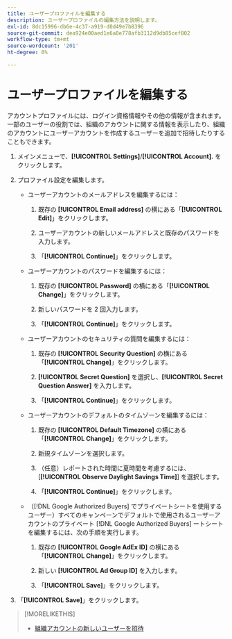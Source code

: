 ```yaml
---
title: ユーザープロファイルを編集する
description: ユーザープロファイルの編集方法を説明します。
exl-id: 8dc15996-db6e-4c37-a919-d0d49e7b8396
source-git-commit: dea924e00aed1e6a8e778afb3112d9db85cef802
workflow-type: tm+mt
source-wordcount: '201'
ht-degree: 0%

---
```


# ユーザープロファイルを編集する

アカウントプロファイルには、ログイン資格情報やその他の情報が含まれます。 一部のユーザーの役割では、組織のアカウントに関する情報を表示したり、組織のアカウントにユーザーアカウントを作成するユーザーを追加で招待したりすることもできます。

1. メインメニューで、**[!UICONTROL Settings]**/**[!UICONTROL Account].** をクリックします。

1. プロファイル設定を編集します。

   * ユーザーアカウントのメールアドレスを編集するには：

      1. 既存の **[!UICONTROL Email address]** の横にある「**[!UICONTROL Edit]**」をクリックします。

      1. ユーザーアカウントの新しいメールアドレスと既存のパスワードを入力します。

      1. 「**[!UICONTROL Continue]**」をクリックします。

   * ユーザーアカウントのパスワードを編集するには：

      1. 既存の **[!UICONTROL Password]** の横にある「**[!UICONTROL Change]**」をクリックします。

      1. 新しいパスワードを 2 回入力します。

      1. 「**[!UICONTROL Continue]**」をクリックします。

   * ユーザーアカウントのセキュリティの質問を編集するには：

      1. 既存の **[!UICONTROL Security Question]** の横にある「**[!UICONTROL Change]**」をクリックします。

      1. **[!UICONTROL Secret Question]** を選択し、**[!UICONTROL Secret Question Answer]** を入力します。

      1. 「**[!UICONTROL Continue]**」をクリックします。

   * ユーザーアカウントのデフォルトのタイムゾーンを編集するには：

      1. 既存の **[!UICONTROL Default Timezone]** の横にある「**[!UICONTROL Change]**」をクリックします。

      1. 新規タイムゾーンを選択します。

      1. （任意）レポートされた時間に夏時間を考慮するには、[**[!UICONTROL Observe Daylight Savings Time]**] を選択します。

      1. 「**[!UICONTROL Continue]**」をクリックします。

   * （[!DNL Google Authorized Buyers] でプライベートシートを使用するユーザー）すべてのキャンペーンでデフォルトで使用されるユーザーアカウントのプライベート [!DNL Google Authorized Buyers] ートシートを編集するには、次の手順を実行します。

      1. 既存の **[!UICONTROL Google AdEx ID]** の横にある「**[!UICONTROL Change]**」をクリックします。

      1. 新しい **[!UICONTROL Ad Group ID]** を入力します。

      1. 「**[!UICONTROL Save]**」をクリックします。

1. 「**[!UICONTROL Save]**」をクリックします。

>[!MORELIKETHIS]
>
>* [ 組織アカウントの新しいユーザーを招待 ](user-invite.md)

<!-- >* [User Profile and Organization Account Settings](user-and-account-settings.md) -->
